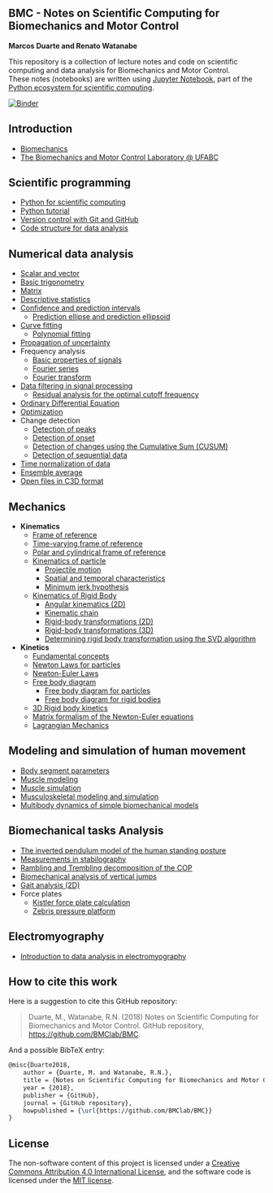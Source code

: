 BMC - Notes on Scientific Computing for Biomechanics and Motor Control  
----------------------------------------------------------------------

**Marcos Duarte and Renato Watanabe**

This repository is a collection of lecture notes and code on scientific computing and data analysis for Biomechanics and Motor Control.  
These notes (notebooks) are written using [Jupyter Notebook](http://jupyter.org/), part of the [Python ecosystem for scientific computing]( http://scipy.org/).    

[![Binder](https://mybinder.org/badge_logo.svg)](https://mybinder.org/v2/gh/BMClab/BMC/master)

Introduction
------------

* [Biomechanics](http://nbviewer.jupyter.org/github/BMClab/BMC/blob/master/notebooks/Biomechanics.ipynb)  
* [The Biomechanics and Motor Control Laboratory @ UFABC](http://nbviewer.jupyter.org/github/BMClab/BMC/blob/master/notebooks/BMClab.ipynb)  

Scientific programming
----------------------

* [Python for scientific computing](http://nbviewer.jupyter.org/github/BMClab/BMC/blob/master/notebooks/PythonForScientificComputing.ipynb)  
* [Python tutorial](http://nbviewer.jupyter.org/github/BMClab/BMC/blob/master/notebooks/PythonTutorial.ipynb)
* [Version control with Git and GitHub](http://nbviewer.jupyter.org/github/BMClab/BMC/blob/master/notebooks/VersionControlGitGitHub.ipynb)  
* [Code structure for data analysis](http://nbviewer.jupyter.org/github/BMClab/BMC/blob/master/notebooks/CodeStructure.ipynb)  

Numerical data analysis
-----------------------

* [Scalar and vector](http://nbviewer.jupyter.org/github/BMClab/BMC/blob/master/notebooks/ScalarVector.ipynb)  
* [Basic trigonometry](http://nbviewer.jupyter.org/github/BMClab/BMC/blob/master/notebooks/TrigonometryBasics.ipynb)  
* [Matrix](http://nbviewer.jupyter.org/github/BMClab/BMC/blob/master/notebooks/Matrix.ipynb)  
* [Descriptive statistics](http://nbviewer.jupyter.org/github/BMClab/BMC/blob/master/notebooks/Statistics-Descriptive.ipynb)  
* [Confidence and prediction intervals](http://nbviewer.jupyter.org/github/BMClab/BMC/blob/master/notebooks/ConfidencePredictionIntervals.ipynb)  
  * [Prediction ellipse and prediction ellipsoid](http://nbviewer.jupyter.org/github/BMClab/BMC/blob/master/notebooks/PredictionEllipseEllipsoid.ipynb)  
* [Curve fitting](http://nbviewer.jupyter.org/github/BMClab/BMC/blob/master/notebooks/CurveFitting.ipynb)  
  * [Polynomial fitting](http://nbviewer.jupyter.org/github/BMClab/BMC/blob/master/notebooks/PolynomialFitting.ipynb)  
* [Propagation of uncertainty](http://nbviewer.jupyter.org/github/BMClab/BMC/blob/master/notebooks/Propagation%20of%20uncertainty.ipynb)  
* Frequency analysis  
  * [Basic properties of signals](http://nbviewer.jupyter.org/github/BMClab/BMC/blob/master/notebooks/SignalBasicProperties.ipynb)  
  * [Fourier series](http://nbviewer.jupyter.org/github/BMClab/BMC/blob/master/notebooks/FourierSeries.ipynb)
  * [Fourier transform](http://nbviewer.jupyter.org/github/BMClab/BMC/blob/master/notebooks/FourierTransform.ipynb)
* [Data filtering in signal processing](http://nbviewer.jupyter.org/github/BMClab/BMC/blob/master/notebooks/DataFiltering.ipynb)  
  * [Residual analysis for the optimal cutoff frequency](http://nbviewer.jupyter.org/github/BMClab/BMC/blob/master/notebooks/ResidualAnalysis.ipynb)  
* [Ordinary Differential Equation](http://nbviewer.jupyter.org/github/BMClab/BMC/blob/master/notebooks/OrdinaryDifferentialEquation.ipynb)  
* [Optimization](http://nbviewer.jupyter.org/github/BMClab/BMC/blob/master/notebooks/Optimization.ipynb)  
* Change detection  
  * [Detection of peaks](http://nbviewer.jupyter.org/github/BMClab/BMC/blob/master/notebooks/DetectPeaks.ipynb)  
  * [Detection of onset](http://nbviewer.jupyter.org/github/BMClab/BMC/blob/master/notebooks/DetectOnset.ipynb)  
  * [Detection of changes using the Cumulative Sum (CUSUM)](http://nbviewer.jupyter.org/github/BMClab/BMC/blob/master/notebooks/DetectCUSUM.ipynb)  
  * [Detection of sequential data](http://nbviewer.jupyter.org/github/BMClab/BMC/blob/master/notebooks/detect_seq.ipynb)  
* [Time normalization of data](http://nbviewer.jupyter.org/github/BMClab/BMC/blob/master/notebooks/TimeNormalization.ipynb)  
* [Ensemble average](http://nbviewer.jupyter.org/github/bmclab/BMC/blob/master/notebooks/EnsembleAverage.ipynb)  
* [Open files in C3D format](http://nbviewer.jupyter.org/github/BMClab/BMC/blob/master/notebooks/OpenC3Dfile.ipynb)  

Mechanics
---------

* **Kinematics**  
  * [Frame of reference](http://nbviewer.jupyter.org/github/BMClab/BMC/blob/master/notebooks/ReferenceFrame.ipynb)  
  * [Time-varying frame of reference](http://nbviewer.jupyter.org/github/BMClab/BMC/blob/master/notebooks/Time-varying%20frames.ipynb)
  * [Polar and cylindrical frame of reference ](https://nbviewer.jupyter.org/github/BMClab/bmc/blob/master/notebooks/PolarCoordinates.ipynb)
  * [Kinematics of particle](http://nbviewer.jupyter.org/github/BMClab/BMC/blob/master/notebooks/KinematicsParticle.ipynb)  
    * [Projectile motion](http://nbviewer.jupyter.org/github/BMClab/BMC/blob/master/notebooks/ProjectileMotion.ipynb)  
    * [Spatial and temporal characteristics](http://nbviewer.jupyter.org/github/BMClab/BMC/blob/master/notebooks/SpatialTemporalCharacteristcs.ipynb)  
    * [Minimum jerk hypothesis](http://nbviewer.jupyter.org/github/BMClab/BMC/blob/master/notebooks/MinimumJerkHypothesis.ipynb)  
  * [Kinematics of Rigid Body](https://nbviewer.jupyter.org/github/BMClab/bmc/blob/master/notebooks/KinematicsOfRigidBody.ipynb)  
    - [Angular kinematics (2D)](http://nbviewer.jupyter.org/github/BMClab/BMC/blob/master/notebooks/KinematicsAngular2D.ipynb)  
    - [Kinematic chain](http://nbviewer.jupyter.org/github/BMClab/BMC/blob/master/notebooks/KinematicChain.ipynb)  
    - [Rigid-body transformations (2D)](http://nbviewer.jupyter.org/github/BMClab/BMC/blob/master/notebooks/Transformation2D.ipynb)  
    - [Rigid-body transformations (3D)](http://nbviewer.jupyter.org/github/BMClab/BMC/blob/master/notebooks/Transformation3D.ipynb)  
    - [Determining rigid body transformation using the SVD algorithm](http://nbviewer.jupyter.org/github/BMClab/BMC/blob/master/notebooks/SVDalgorithm.ipynb)  
* **Kinetics**  
  * [Fundamental concepts](http://nbviewer.jupyter.org/github/BMClab/BMC/blob/master/notebooks/KineticsFundamentalConcepts.ipynb)
  * [Newton Laws for particles](https://nbviewer.jupyter.org/github/BMClab/bmc/blob/master/notebooks/newtonLawForParticles.ipynb)
  * [Newton-Euler Laws](https://nbviewer.jupyter.org/github/BMClab/bmc/blob/notebooks/newton_euler_equations.ipynb)
  * [Free body diagram](http://nbviewer.jupyter.org/github/BMClab/BMC/blob/master/notebooks/FreeBodyDiagram.ipynb)
    - [Free body diagram for particles](https://nbviewer.jupyter.org/github/BMClab/bmc/blob/master/notebooks/FBDParticles.ipynb)
    - [Free body diagram for rigid bodies](https://nbviewer.jupyter.org/github/BMClab/bmc/blob/master/notebooks/FreeBodyDiagramForRigidBodies.ipynb)
  * [3D Rigid body kinetics](https://nbviewer.jupyter.org/github/BMClab/bmc/blob/master/notebooks/Tridimensional%20rigid%20body%20Kinetics.ipynb)
  * [Matrix formalism of the Newton-Euler equations](https://nbviewer.jupyter.org/github/BMClab/bmc/blob/master/notebooks/MatrixFormalism.ipynb)  
  * [Lagrangian Mechanics](http://nbviewer.jupyter.org/github/BMClab/BMC/blob/master/notebooks/lagrangian_mechanics.ipynb)  

Modeling and simulation of human movement
-----------------------------------------
* [Body segment parameters](http://nbviewer.jupyter.org/github/BMClab/BMC/blob/master/notebooks/BodySegmentParameters.ipynb)
* [Muscle modeling](http://nbviewer.jupyter.org/github/BMClab/BMC/blob/master/notebooks/MuscleModeling.ipynb)  
* [Muscle simulation](http://nbviewer.jupyter.org/github/BMClab/BMC/blob/master/notebooks/MuscleSimulation.ipynb)  
* [Musculoskeletal modeling and simulation](http://nbviewer.jupyter.org/github/BMClab/BMC/blob/master/notebooks/MusculoskeletaModelingSimulation.ipynb)  
* [Multibody dynamics of simple biomechanical models](http://nbviewer.jupyter.org/github/BMClab/BMC/blob/master/notebooks/MultibodyDynamics.ipynb)  

Biomechanical tasks Analysis
----------------------------

  * [The inverted pendulum model of the human standing posture](http://nbviewer.jupyter.org/github/BMClab/BMC/blob/master/notebooks/IP_Model.ipynb)
  * [Measurements in stabilography](http://nbviewer.jupyter.org/github/BMClab/BMC/blob/master/notebooks/Stabilography.ipynb)  
  * [Rambling and Trembling decomposition of the COP](http://nbviewer.jupyter.org/github/BMClab/BMC/blob/master/notebooks/IEP.ipynb)  
  * [Biomechanical analysis of vertical jumps](http://nbviewer.jupyter.org/github/BMClab/BMC/blob/master/notebooks/VerticalJump.ipynb) 
  * [Gait analysis (2D)](http://nbviewer.jupyter.org/github/BMClab/BMC/blob/master/notebooks/GaitAnalysis2D.ipynb)  
  * Force plates  
    - [Kistler force plate calculation](http://nbviewer.jupyter.org/github/BMClab/BMC/blob/master/notebooks/KistlerForcePlateCalculation.ipynb)  
    - [Zebris pressure platform](http://nbviewer.jupyter.org/github/BMClab/BMC/blob/master/notebooks/ReadZebrisPressurePlatformASCIIfiles.ipynb)  

Electromyography
----------------

* [Introduction to data analysis in electromyography](http://nbviewer.jupyter.org/github/BMClab/BMC/blob/master/notebooks/Electromyography.ipynb)  

How to cite this work
---------------------

Here is a suggestion to cite this GitHub repository:

> Duarte, M., Watanabe, R.N. (2018) Notes on Scientific Computing for Biomechanics and Motor Control. GitHub repository, https://github.com/BMClab/BMC.

And a possible BibTeX entry:

```tex
@misc{Duarte2018,  
    author = {Duarte, M. and Watanabe, R.N.},
    title = {Notes on Scientific Computing for Biomechanics and Motor Control},  
    year = {2018},  
    publisher = {GitHub},  
    journal = {GitHub repository},  
    howpublished = {\url{https://github.com/BMClab/BMC}}  
}
```

License
-------

The non-software content of this project is licensed under a [Creative Commons Attribution 4.0 International License](http://creativecommons.org/licenses/by/4.0/), and the software code is licensed under the [MIT license](https://opensource.org/licenses/mit-license.php).
